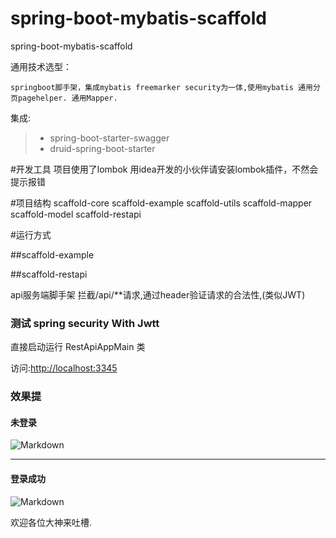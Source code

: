 # spring-boot-mybatis-scaffold
spring-boot-mybatis-scaffold

通用技术选型：

    springboot脚手架，集成mybatis freemarker security为一体,使用mybatis 通用分页pagehelper. 通用Mapper.
    
    

集成:
> * spring-boot-starter-swagger
> * druid-spring-boot-starter



#开发工具
项目使用了lombok 用idea开发的小伙伴请安装lombok插件，不然会提示报错

#项目结构
   <modules>
        <module>scaffold-core</module>
        <module>scaffold-example</module>
        <module>scaffold-utils</module>
        <module>scaffold-mapper</module>
        <module>scaffold-model</module>
        <module>scaffold-restapi</module>
  </modules>



#运行方式


##scaffold-example



##scaffold-restapi

api服务端脚手架
拦截/api/**请求,通过header验证请求的合法性,(类似JWT)<br>

### 测试 spring security With Jwtt

直接启动运行 RestApiAppMain 类

访问:[http://localhost:3345](http://localhost:3345)

### 效果提

#### 未登录
![Markdown](http://i4.bvimg.com/607995/ffe926a0c0ac9adf.jpg)

-----
#### 登录成功

![Markdown](http://i4.bvimg.com/607995/3c99d23bdd0fdf6e.jpg)



欢迎各位大神来吐槽.
